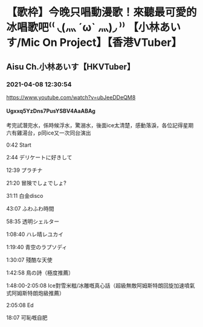 # 【歌枠】今晚只唱動漫歌！來聽最可愛的冰唱歌吧⁽⁽ ◟(灬 ˊωˋ 灬)◞ ⁾⁾ 【小林あいす/Mic On Project】【香港VTuber】

## Aisu Ch.小林あいす【HKVTuber】

### 2021-04-08 12:30:54

https://www.youtube.com/watch?v=ubJeeDDeQM8

#### Ugxxq5YzDns7PusYSBV4AaABAg

考完試潛完水，係時候浮水，驚溺水，後面ice太清楚，感動落淚，各位記得星期六有雞湯台，p同ice又一次同台演出

0:42 Start

2:44 デリケートに好きして

12:39 プラチナ

21:20 冒険でしょでしょ?

31:11 白金disco

43:07 ふわふわ時間

58:35 透明シェルター

1:08:40 ハレ晴レユカイ

1:19:40 青空のラプソディ

1:30:07 殘酷な天使

1:42:58 鳥の詩（極度推薦）

1:48:00-2:05:08 Ice對雪米糍/冰雕嘅真心話（超級無敵阿姆斯特朗回旋加速噴氣式阿姆斯特朗炮級推薦）

2:05:08 Ed



















18:07 可恥嘅自肥

